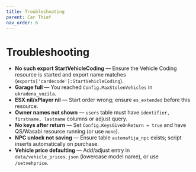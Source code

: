```yaml
---
title: Troubleshooting
parent: Car Thief
nav_order: 6
---
```


# Troubleshooting

- **No such export StartVehicleCoding** — Ensure the Vehicle Coding resource is started and export name matches (`exports['cardecode']:StartVehicleCoding`).  
- **Garage full** — You reached `Config.MaxStolenVehicles` in `ukradena_vozila`.
- **ESX nil/xPlayer nil** — Start order wrong; ensure `es_extended` before this resource.
- **Owner names not shown** — `users` table must have `identifier, firstname, lastname` columns or adjust query.
- **No keys after return** — Set `Config.KeysGiveOnReturn = true` and have QS/Wasabi resource running (or use `none`).
- **NPC unlock not saving** — Ensure table `automafija_npc` exists; script inserts automatically on purchase.
- **Vehicle price defaulting** — Add/adjust entry in `data/vehicle_prices.json` (lowercase model name), or use `/setvehprice`.
